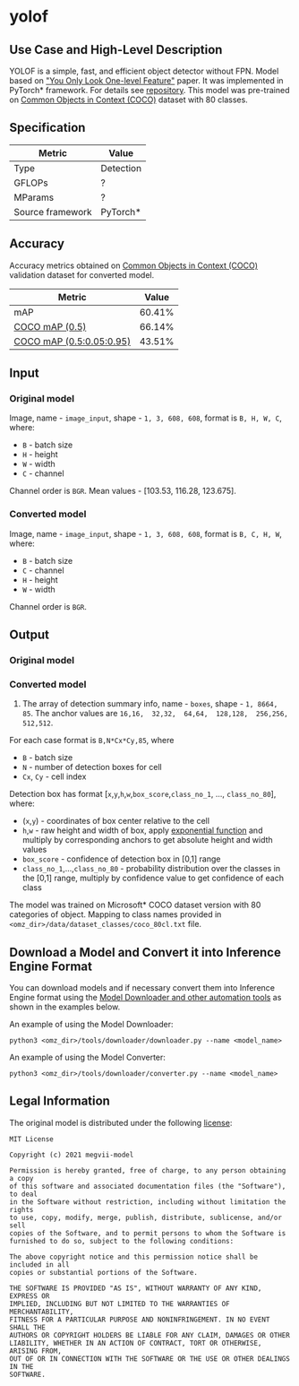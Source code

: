 # yolof

## Use Case and High-Level Description

YOLOF is a simple, fast, and efficient object detector without FPN. Model based on ["You Only Look One-level Feature"](https://arxiv.org/abs/2103.09460) paper. It was implemented in PyTorch\* framework. For details see [repository](https://github.com/megvii-model/YOLOF). This model was pre-trained on [Common Objects in Context (COCO)](https://cocodataset.org/#home) dataset with 80 classes.

## Specification

| Metric            | Value         |
|-------------------|---------------|
| Type              | Detection     |
| GFLOPs            | ?             |
| MParams           | ?             |
| Source framework  | PyTorch\*     |

## Accuracy

Accuracy metrics obtained on [Common Objects in Context (COCO)](https://cocodataset.org/#home) validation dataset for converted model.

| Metric                                                                | Value  |
| --------------------------------------------------------------------- | -------|
| mAP                                                                   | 60.41% |
| [COCO mAP (0.5)](https://cocodataset.org/#detection-eval)             | 66.14% |
| [COCO mAP (0.5:0.05:0.95)](https://cocodataset.org/#detection-eval)   | 43.51% |

## Input

### Original model

Image, name - `image_input`, shape - `1, 3, 608, 608`, format is `B, H, W, C`, where:

- `B` - batch size
- `H` - height
- `W` - width
- `C` - channel

Channel order is `BGR`.
Mean values - [103.53, 116.28, 123.675].

### Converted model

Image, name - `image_input`, shape - `1, 3, 608, 608`, format is `B, C, H, W`, where:

- `B` - batch size
- `C` - channel
- `H` - height
- `W` - width

Channel order is `BGR`.

## Output

### Original model



### Converted model

1. The array of detection summary info, name - `boxes`, shape - `1, 8664, 85`. The anchor values are `16,16,  32,32,  64,64,  128,128,  256,256,  512,512`.

For each case format is `B,N*Cx*Cy,85`, where
- `B` - batch size
- `N` - number of detection boxes for cell
- `Cx`, `Cy` - cell index

Detection box has format [`x`,`y`,`h`,`w`,`box_score`,`class_no_1`, ..., `class_no_80`], where:
- (`x`,`y`) - coordinates of box center relative to the cell
- `h`,`w` - raw height and width of box, apply [exponential function](https://en.wikipedia.org/wiki/Exponential_function) and multiply by corresponding anchors to get absolute height and width values
- `box_score` - confidence of detection box in [0,1] range
- `class_no_1`,...,`class_no_80` - probability distribution over the classes in the [0,1] range, multiply by confidence value to get confidence of each class


The model was trained on Microsoft\* COCO dataset version with 80 categories of object. Mapping to class names provided in `<omz_dir>/data/dataset_classes/coco_80cl.txt` file.

## Download a Model and Convert it into Inference Engine Format

You can download models and if necessary convert them into Inference Engine format using the [Model Downloader and other automation tools](../../../tools/downloader/README.md) as shown in the examples below.

An example of using the Model Downloader:
```
python3 <omz_dir>/tools/downloader/downloader.py --name <model_name>
```

An example of using the Model Converter:
```
python3 <omz_dir>/tools/downloader/converter.py --name <model_name>
```

## Legal Information

The original model is distributed under the following
[license](https://raw.githubusercontent.com/megvii-model/YOLOF/main/LICENSE):

```
MIT License

Copyright (c) 2021 megvii-model

Permission is hereby granted, free of charge, to any person obtaining a copy
of this software and associated documentation files (the "Software"), to deal
in the Software without restriction, including without limitation the rights
to use, copy, modify, merge, publish, distribute, sublicense, and/or sell
copies of the Software, and to permit persons to whom the Software is
furnished to do so, subject to the following conditions:

The above copyright notice and this permission notice shall be included in all
copies or substantial portions of the Software.

THE SOFTWARE IS PROVIDED "AS IS", WITHOUT WARRANTY OF ANY KIND, EXPRESS OR
IMPLIED, INCLUDING BUT NOT LIMITED TO THE WARRANTIES OF MERCHANTABILITY,
FITNESS FOR A PARTICULAR PURPOSE AND NONINFRINGEMENT. IN NO EVENT SHALL THE
AUTHORS OR COPYRIGHT HOLDERS BE LIABLE FOR ANY CLAIM, DAMAGES OR OTHER
LIABILITY, WHETHER IN AN ACTION OF CONTRACT, TORT OR OTHERWISE, ARISING FROM,
OUT OF OR IN CONNECTION WITH THE SOFTWARE OR THE USE OR OTHER DEALINGS IN THE
SOFTWARE.
```
